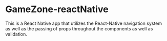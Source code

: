 # GameZone-reactNative
This is a React Native app that utilizes the React-Native navigation system as well as the passing of props throughout the components as well as validation.
